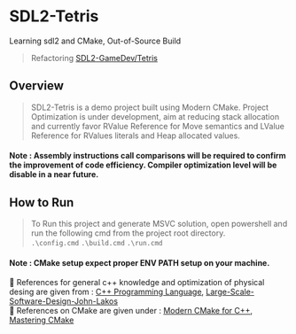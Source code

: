 # SDL2-Tetris
Learning sdl2 and CMake, Out-of-Source Build
> Refactoring [SDL2-GameDev/Tetris](https://github.com/guyllaumedemers/SDL2-GameDev/tree/master/SDL2-Tetris)

## Overview
> SDL2-Tetris is a demo project built using Modern CMake. Project Optimization is under development, aim at reducing stack allocation and currently favor RValue Reference for Move semantics and LValue Reference for RValues literals and Heap allocated values.

#### Note : Assembly instructions call comparisons will be required to confirm the improvement of code efficiency. Compiler optimization level will be disable in a near future.

## How to Run
> To Run this project and generate MSVC solution, open powershell and run the following cmd from the project root directory.</br>
```.\config.cmd``` ```.\build.cmd``` ```.\run.cmd```

#### Note : CMake setup expect proper ENV PATH setup on your machine.

💬 References for general c++ knowledge and optimization of physical desing are given from : [C++ Programming Language](https://www.amazon.ca/C-Programming-Language-4th/dp/0321563840/ref=sr_1_6?crid=1NJCZVP0FQ11N&keywords=c%2B%2B+programming&qid=1668273337&qu=eyJxc2MiOiI0Ljk0IiwicXNhIjoiNC4yNSIsInFzcCI6IjMuOTUifQ%3D%3D&sprefix=c%2B%2B+programming%2Caps%2C88&sr=8-6), [Large-Scale-Software-Design-John-Lakos](https://www.amazon.ca/Large-Scale-Software-Design-John-Lakos/dp/0201633620)</br>
💬 References on CMake are given under : [Modern CMake for C++](https://www.amazon.ca/Modern-CMake-Discover-approach-packaging/dp/1801070059), [Mastering CMake](https://www.amazon.ca/Mastering-CMake-Ken-Martin/dp/1930934319)
